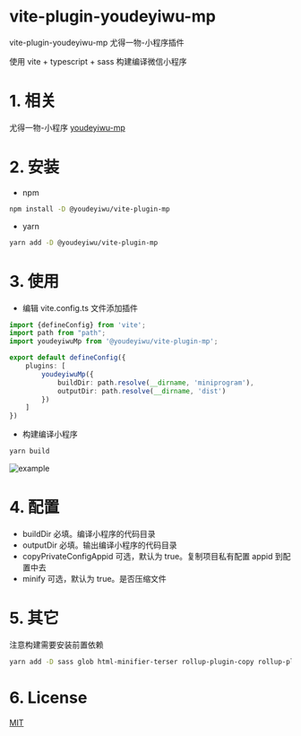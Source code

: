 # vite-plugin-youdeyiwu-mp

vite-plugin-youdeyiwu-mp 尤得一物-小程序插件

使用 vite + typescript + sass 构建编译微信小程序

# 1. 相关

尤得一物-小程序 [youdeyiwu-mp](https://github.com/dafengzhen/youdeyiwu-mp)

# 2. 安装

- npm

```bash
npm install -D @youdeyiwu/vite-plugin-mp
```

- yarn

```bash
yarn add -D @youdeyiwu/vite-plugin-mp
```

# 3. 使用

- 编辑 vite.config.ts 文件添加插件

```typescript
import {defineConfig} from 'vite';
import path from "path";
import youdeyiwuMp from '@youdeyiwu/vite-plugin-mp';

export default defineConfig({
    plugins: [
        youdeyiwuMp({
            buildDir: path.resolve(__dirname, 'miniprogram'),
            outputDir: path.resolve(__dirname, 'dist')
        })
    ]
})
```

- 构建编译小程序

```bash
yarn build
```

![example](https://s1.ax1x.com/2023/02/04/pSyrhAU.png "example")

# 4. 配置

- buildDir 必填。编译小程序的代码目录
- outputDir 必填。输出编译小程序的代码目录
- copyPrivateConfigAppid 可选，默认为 true。复制项目私有配置 appid 到配置中去
- minify 可选，默认为 true。是否压缩文件

# 5. 其它

注意构建需要安装前置依赖

```bash
yarn add -D sass glob html-minifier-terser rollup-plugin-copy rollup-plugin-delete
```

# 6. License

[MIT](https://opensource.org/licenses/MIT)

